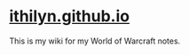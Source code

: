[ithilyn.github.io](https://ithilyn.github.io)
=================
This is my wiki for my World of Warcraft notes.
